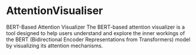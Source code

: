 # AttentionVisualiser
BERT-Based Attention Visualizer The BERT-based attention visualizer is a tool designed to help users understand and explore the inner workings of the BERT (Bidirectional Encoder Representations from Transformers) model by visualizing its attention mechanisms. 
